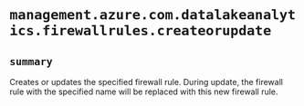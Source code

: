 # `management.azure.com.datalakeanalytics.firewallrules.createorupdate`

## `summary`
Creates or updates the specified firewall rule. During update, the firewall rule with the specified name will be replaced with this new firewall rule.



